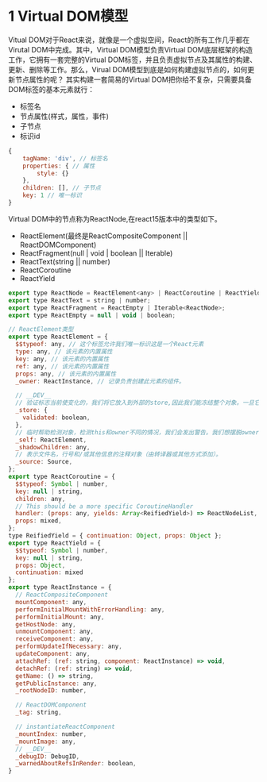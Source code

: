 # 1 Virtual DOM模型
Vitual DOM对于React来说，就像是一个虚拟空间，React的所有工作几乎都在Virutal DOM中完成。其中，Virtual DOM模型负责Virtual DOM底层框架的构造工作，它拥有一套完整的Virtual DOM标签，并且负责虚拟节点及其属性的构建、更新、删除等工作。那么，Virual DOM模型到底是如何构建虚拟节点的，如何更新节点属性的呢？
其实构建一套简易的Virtual DOM把你给不复杂，只需要具备DOM标签的基本元素就行：
- 标签名
- 节点属性(样式，属性，事件)
- 子节点
- 标识id
```javascript
{
    tagName: 'div', // 标签名
    properties: { // 属性
        style: {} 
    }, 
    children: [], // 子节点
    key: 1 // 唯一标识
}
```
Virtual DOM中的节点称为ReactNode,在react15版本中的类型如下。
- ReactElement(最终是ReactCompositeComponent || ReactDOMComponent)
- ReactFragment(null | void | boolean || Iterable<ReactNode>)
- ReactText(string || number)
- ReactCoroutine
- ReactYield
```javascript
export type ReactNode = ReactElement<any> | ReactCoroutine | ReactYield | ReactText | ReactFragment;
export type ReactText = string | number;
export type ReactFragment = ReactEmpty | Iterable<ReactNode>;
export type ReactEmpty = null | void | boolean;

// ReactElement类型
export type ReactElement = {
  $$typeof: any, // 这个标签允许我们唯一标识这是一个React元素
  type: any, // 该元素的内置属性
  key: any, // 该元素的内置属性
  ref: any, // 该元素的内置属性
  props: any, // 该元素的内置属性
  _owner: ReactInstance, // 记录负责创建此元素的组件。

  // __DEV__
  // 验证标志当前使变化的，我们将它放入到外部的store,因此我们能冻结整个对象。一旦它们在常用的开发环境中实现，就可以用WeakMap代替。
  _store: {
    validated: boolean,
  },
  // 临时帮助检测对象，检测this和owner不同的情况，我们会发出警告。我们想摆脱owner，使用箭头函数替换ref。只要`this`和owner是一样的，行为就不会发生变化
  _self: ReactElement,
  _shadowChildren: any,
  // 表示文件名，行号和/或其他信息的注释对象（由转译器或其他方式添加）。
  _source: Source,
};
export type ReactCoroutine = {
  $$typeof: Symbol | number,
  key: null | string,
  children: any,
  // This should be a more specific CoroutineHandler
  handler: (props: any, yields: Array<ReifiedYield>) => ReactNodeList,
  props: mixed,
};
type ReifiedYield = { continuation: Object, props: Object };
export type ReactYield = {
  $$typeof: Symbol | number,
  key: null | string,
  props: Object,
  continuation: mixed
};
export type ReactInstance = {
  // ReactCompositeComponent
  mountComponent: any,
  performInitialMountWithErrorHandling: any,
  performInitialMount: any,
  getHostNode: any,
  unmountComponent: any,
  receiveComponent: any,
  performUpdateIfNecessary: any,
  updateComponent: any,
  attachRef: (ref: string, component: ReactInstance) => void,
  detachRef: (ref: string) => void,
  getName: () => string,
  getPublicInstance: any,
  _rootNodeID: number,

  // ReactDOMComponent
  _tag: string,

  // instantiateReactComponent
  _mountIndex: number,
  _mountImage: any,
  // __DEV__
  _debugID: DebugID,
  _warnedAboutRefsInRender: boolean,
}
```